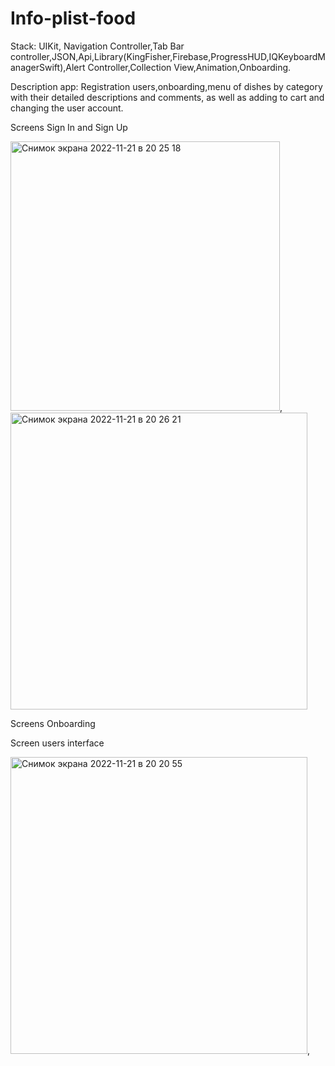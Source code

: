# Info-plist-food
Stack: UIKit, Navigation Controller,Tab Bar controller,JSON,Api,Library(KingFisher,Firebase,ProgressHUD,IQKeyboardManagerSwift),Alert Controller,Collection View,Animation,Onboarding.

Description app: Registration users,onboarding,menu of dishes by category with their detailed descriptions and comments, as well as adding to cart and changing the user account.

Screens Sign In and Sign Up



<img width="431" alt="Снимок экрана 2022-11-21 в 20 25 18" src="https://user-images.githubusercontent.com/109229621/203122120-ff581606-9585-4462-aee1-123d0d0a2d67.png">,<img width="475" alt="Снимок экрана 2022-11-21 в 20 26 21" src="https://user-images.githubusercontent.com/109229621/203122199-4b8667d4-fe73-4376-b518-d1d2e076e25a.png">






Screens Onboarding









Screen users interface

<img width="475" alt="Снимок экрана 2022-11-21 в 20 20 55" src="https://user-images.githubusercontent.com/109229621/203120041-329095c8-3c6e-492e-85da-996084d71409.png">,


